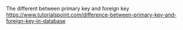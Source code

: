 The different between primary key and foreign key
https://www.tutorialspoint.com/difference-between-primary-key-and-foreign-key-in-database
